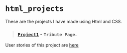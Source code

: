 # `html_projects`
These are the projects I have made using Html and CSS. 
> ### [`Project1`](https://cdpn.io/mnk17arts/debug/jOyWvqR/yYryLageEoYM) - `Tribute Page`. 
User stories of this project are [here](https://www.freecodecamp.org/learn/responsive-web-design/responsive-web-design-projects/build-a-tribute-page) 
